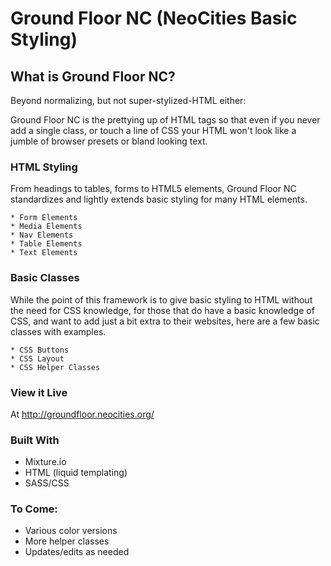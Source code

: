 # Ground Floor NC (NeoCities Basic Styling)

## What is Ground Floor NC?

Beyond normalizing, but not super-stylized-HTML either:

Ground Floor NC is the prettying up of HTML tags so that even if you never add a single class, or touch a line of CSS your HTML won't look like a jumble of browser presets or bland looking text.


### HTML Styling

From headings to tables, forms to HTML5 elements, Ground Floor NC standardizes and lightly extends basic styling for many HTML elements.

    * Form Elements
    * Media Elements
    * Nav Elements
    * Table Elements
    * Text Elements

### Basic Classes

While the point of this framework is to give basic styling to HTML without the need for CSS knowledge, for those that do have a basic knowledge of CSS, and want to add just a bit extra to their websites, here are a few basic classes with examples.

    * CSS Buttons
    * CSS Layout
    * CSS Helper Classes

### View it Live

At <a href="http://groundfloor.neocities.org//">http://groundfloor.neocities.org/</a>

### Built With
* Mixture.io
* HTML (liquid templating)
* SASS/CSS


### To Come:

* Various color versions
* More helper classes
* Updates/edits as needed
